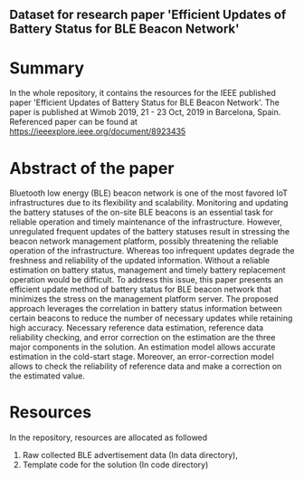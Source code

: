 ## Dataset for research paper 'Efficient Updates of Battery Status for BLE Beacon Network'
# Summary
In the whole repository, it contains the resources for the IEEE published paper 'Efficient Updates of Battery Status for BLE Beacon Network'. The paper is published at Wimob 2019, 21 - 23 Oct, 2019 in Barcelona, Spain. Referenced paper can be found at https://ieeexplore.ieee.org/document/8923435

# Abstract of the paper
Bluetooth low energy (BLE) beacon network is one of the most favored IoT infrastructures due to its flexibility and scalability. Monitoring and updating the battery statuses of the on-site BLE beacons is an essential task for reliable operation and timely maintenance of the infrastructure. However, unregulated frequent updates of the battery statuses result in stressing the beacon network management platform, possibly threatening the reliable operation of the infrastructure. Whereas too infrequent updates degrade the freshness and reliability of the updated information. Without a reliable estimation on battery status, management and timely battery replacement operation would be difficult. To address this issue, this paper presents an efficient update method of battery status for BLE beacon network that minimizes the stress on the management platform server. The proposed approach leverages the correlation in battery status information between certain beacons to reduce the number of necessary updates while retaining high accuracy. Necessary reference data estimation, reference data reliability checking, and error correction on the estimation are the three major components in the solution. An estimation model allows accurate estimation in the cold-start stage. Moreover, an error-correction model allows to check the reliability of reference data and make a correction on the estimated value.

# Resources
In the repository, resources are allocated as followed
1. Raw collected BLE advertisement data (In data directory),
2. Template code for the solution (In code directory)
